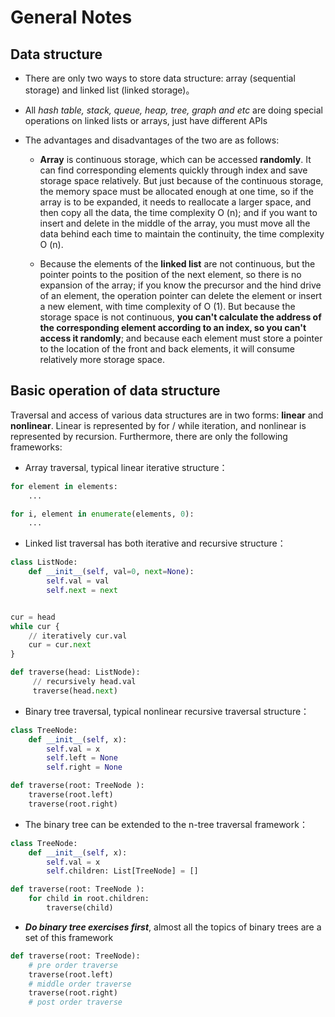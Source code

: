 # General Notes

## Data structure

- There are only two ways to store data structure: array (sequential storage) and linked list (linked storage)。
- All _hash table, stack, queue, heap, tree, graph and etc_ are doing special operations on linked lists or arrays, just have different APIs
- The advantages and disadvantages of the two are as follows:

  - **Array** is continuous storage, which can be accessed **randomly**. It can find corresponding elements quickly through index and save storage space relatively. But just because of the continuous storage, the memory space must be allocated enough at one time, so if the array is to be expanded, it needs to reallocate a larger space, and then copy all the data, the time complexity O (n); and if you want to insert and delete in the middle of the array, you must move all the data behind each time to maintain the continuity, the time complexity O (n).

  - Because the elements of the **linked list** are not continuous, but the pointer points to the position of the next element, so there is no expansion of the array; if you know the precursor and the hind drive of an element, the operation pointer can delete the element or insert a new element, with time complexity of O (1). But because the storage space is not continuous, **you can't calculate the address of the corresponding element according to an index, so you can't access it randomly**; and because each element must store a pointer to the location of the front and back elements, it will consume relatively more storage space.

## Basic operation of data structure

Traversal and access of various data structures are in two forms: **linear** and **nonlinear**. Linear is represented by for / while iteration, and nonlinear is represented by recursion. Furthermore, there are only the following frameworks:

- Array traversal, typical linear iterative structure：

```python
for element in elements:
    ...

for i, element in enumerate(elements, 0):
    ...
```

- Linked list traversal has both iterative and recursive structure：

```python
class ListNode:
    def __init__(self, val=0, next=None):
        self.val = val
        self.next = next


cur = head
while cur {
    // iteratively cur.val
    cur = cur.next
}

def traverse(head: ListNode):
     // recursively head.val
     traverse(head.next)
```

- Binary tree traversal, typical nonlinear recursive traversal structure：

```python
class TreeNode:
    def __init__(self, x):
        self.val = x
        self.left = None
        self.right = None

def traverse(root: TreeNode ):
    traverse(root.left)
    traverse(root.right)

```

- The binary tree can be extended to the n-tree traversal framework：

```python
class TreeNode:
    def __init__(self, x):
        self.val = x
        self.children: List[TreeNode] = []

def traverse(root: TreeNode ):
    for child in root.children:
        traverse(child)

```

- **_Do binary tree exercises first_**, almost all the topics of binary trees are a set of this framework

```python
def traverse(root: TreeNode):
    # pre order traverse
    traverse(root.left)
    # middle order traverse
    traverse(root.right)
    # post order traverse
```
